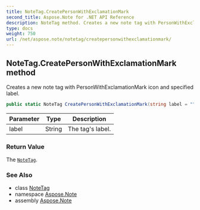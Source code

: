 ```yaml
---
title: NoteTag.CreatePersonWithExclamationMark
second_title: Aspose.Note for .NET API Reference
description: NoteTag method. Creates a new note tag with PersonWithExclamationMark icon and specified label
type: docs
weight: 750
url: /net/aspose.note/notetag/createpersonwithexclamationmark/
---
```

## NoteTag.CreatePersonWithExclamationMark method

Creates a new note tag with PersonWithExclamationMark icon and specified label.

```csharp
public static NoteTag CreatePersonWithExclamationMark(string label = "")
```

| Parameter | Type | Description |
| --- | --- | --- |
| label | String | The tag's label. |

### Return Value

The [`NoteTag`](../).

### See Also

* class [NoteTag](../)
* namespace [Aspose.Note](../../notetag/)
* assembly [Aspose.Note](../../../)


